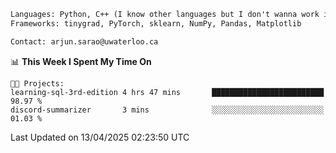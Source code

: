 ```txt
Languages: Python, C++ (I know other languages but I don't wanna work in em)
Frameworks: tinygrad, PyTorch, sklearn, NumPy, Pandas, Matplotlib

Contact: arjun.sarao@uwaterloo.ca
```

<!--START_SECTION:waka-->
📊 **This Week I Spent My Time On** 

```text
🐱‍💻 Projects: 
learning-sql-3rd-edition 4 hrs 47 mins       █████████████████████████   98.97 % 
discord-summarizer       3 mins              ░░░░░░░░░░░░░░░░░░░░░░░░░   01.03 % 
```


 Last Updated on 13/04/2025 02:23:50 UTC
<!--END_SECTION:waka-->
